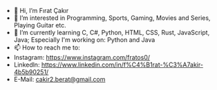 - 👋 Hi, I’m Fırat Çakır
- 👀 I’m interested in Programming, Sports, Gaming, Movies and Series, Playing Guitar etc.
- 🌱 I’m currently learning C, C#, Python, HTML, CSS, Rust, JavaScript, Java; Especially I'm working on: Python and Java
- 📫 How to reach me to: 
- Instagram: https://www.instagram.com/fratos0/
- Linkedln: https://www.linkedin.com/in/f%C4%B1rat-%C3%A7akir-4b5b90251/
- E-Mail: cakir2.berat@gmail.com
